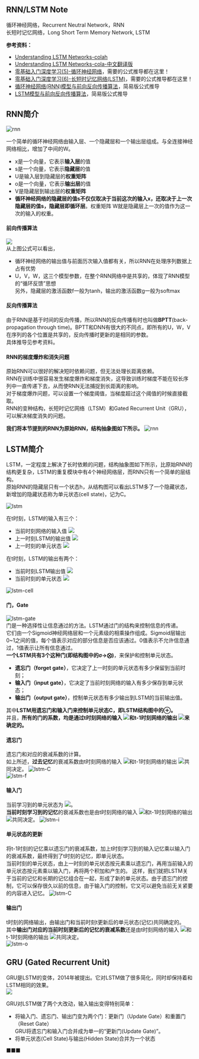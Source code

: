 ## RNN/LSTM Note
循环神经网络，Recurrent Neutral Network，RNN  
长短时记忆网络，Long Short Term Memory Network, LSTM  

**参考资料：**
- [Understanding LSTM Networks-colah](http://colah.github.io/posts/2015-08-Understanding-LSTMs/)
- [Understanding LSTM Networks-cola-中文翻译版](https://mp.weixin.qq.com/s?__biz=MzI0ODcxODk5OA==&mid=2247485477&idx=1&sn=0d6bd491b593b497eb1f9d92f9afb10d&chksm=e99d3bdcdeeab2ca436750184f999a58b849be41a3a4ec1bd039b531accae124a2297e57ac0e&scene=21#wechat_redirect)
- [零基础入门深度学习(5)-循环神经网络](https://zybuluo.com/hanbingtao/note/541458)，需要的公式推导都在这里！
- [零基础入门深度学习(6)-长短时记忆网络(LSTM)](https://zybuluo.com/hanbingtao/note/581764)，需要的公式推导都在这里！
- [循环神经网络(RNN)模型与前向反向传播算法](https://www.cnblogs.com/pinard/p/6509630.html)，简易版公式推导
- [LSTM模型与前向反向传播算法](https://www.cnblogs.com/pinard/p/6519110.html)，简易版公式推导


## RNN简介
![rnn](./graph/rnn.jpg)  

一个简单的循环神经网络由输入层、一个隐藏层和一个输出层组成。与全连接神经网络相比，增加了中间的W。
- x是一个向量，它表示**输入层**的值
- s是一个向量，它表示**隐藏层**的值
- U是输入层到隐藏层的**权重矩阵**
- o是一个向量，它表示**输出层**的值
- V是隐藏层到输出层的**权重矩阵**
- **循环神经网络的隐藏层的值s不仅仅取决于当前这次的输入x，还取决于上一次隐藏层的值s，隐藏层即循环层**。权重矩阵 W就是隐藏层上一次的值作为这一次的输入的权重。  

#### 前向传播算法
![](./graph/rnn_math_1.png)  
从上图公式可以看出，
- 循环神经网络的输出值与前面历次输入值都有关，所以RNN在处理序列数据上占有优势
- U，V，W，这三个模型参数，在整个RNN网络中是共享的，体现了RNN模型的“循环反馈”思想  
另外，隐藏层的激活函数f一般为tanh，输出的激活函数g一般为softmax

#### 反向传播算法
由于RNN是基于时间的反向传播，所以RNN的反向传播有时也叫做**BPTT**(back-propagation through time)。BPTT和DNN有很大的不同点，即所有的U，W，V在序列的各个位置是共享的，反向传播时更新的是相同的参数。  
具体推导见参考资料。

#### RNN的梯度爆炸和消失问题
原始RNN可以很好的解决短时依赖问题，但无法处理长距离依赖。  
RNN在训练中很容易发生梯度爆炸和梯度消失，这导致训练时梯度不能在较长序列中一直传递下去，从而使RNN无法捕捉到长距离的影响。  
对于梯度爆炸问题，可以设置一个梯度阈值，当梯度超过这个阈值的时候直接截取。  
RNN的变种结构，长短时记忆网络（LTSM）和Gated Recurrent Unit（GRU），可以解决梯度消失的问题。  

**我们将本节提到的RNN为原始RNN，结构抽象图如下所示。**
![rnn](./graph/LSTM3-SimpleRNN.png)


## LSTM简介
LSTM，一定程度上解决了长时依赖的问题，结构抽象图如下所示，比原始RNN的结构更复杂，LSTM的重复模块中有4个神经网络层，而RNN只有一个简单的层结构。  
原始RNN的隐藏层只有一个状态h，从结构图可以看出LSTM多了一个隐藏状态，新增加的隐藏状态称为单元状态(cell state)，记为C。  

![lstm](./graph/LSTM3-chain.png)  

在t时刻，LSTM的输入有三个：
- 当前时刻网络的输入值 ![](./graph/xt.gif)
- 上一时刻LSTM的输出值 ![](./graph/ht_1.gif)
- 上一时刻的单元状态 ![](./graph/Ct_1.gif)

在t时刻，LSTM的输出有两个：
- 当前时刻LSTM输出值 ![](./graph/ht.gif)
- 当前时刻的单元状态 ![](./graph/Ct.gif)

![lstm-cell](./graph/LSTM3-Cell.png)   
#### 门，Gate
![lstm-gate](./graph/LSTM3-gate.png)  
门是一种选择性让信息通过的方法。LSTM通过门的结构来控制信息的传递。  
它们由一个Sigmoid神经网络层和一个元素级的相乘操作组成。Sigmoid层输出0~1之间的值，每个值表示对应的部分信息是否应该通过。0值表示不允许信息通过，1值表示让所有信息通过。  
**一个LSTM共有3个这种门(即结构图中的σ→⨂)**，来保护和控制单元状态。
- **遗忘门（forget gate）**，它决定了上一时刻的单元状态有多少保留到当前时刻；
- **输入门（input gate）**，它决定了当前时刻网络的输入有多少保存到单元状态；
- **输出门（output gate）**，控制单元状态有多少输出到LSTM的当前输出值。

其中**LSTM用遗忘门和输入门来控制单元状态C，即LSTM结构图中的⊕。**  
并且，**所有的门的系数，均是通过t时刻网络的输入 ![](./graph/xt.gif)和t-1时刻网络的输出 ![](./graph/ht_1.gif)来确定的。**

#### 遗忘门
遗忘门和对应的衰减系数的计算。  
如上所述，**过去记忆**的衰减系数由t时刻网络的输入 ![](./graph/xt.gif)和t-1时刻网络的输出 ![](./graph/ht_1.gif)共同决定。
![lstm-C](./graph/LSTM3-C-line.png)  
![lstm-f](./graph/LSTM3-focus-f.png)  

#### 输入门
当前学习到的单元状态为 ![](./graph/Cbar_t.gif)。  
**当前时刻学习到的记忆**的衰减系数也是由t时刻网络的输入 ![](./graph/xt.gif)和t-1时刻网络的输出 ![](./graph/ht_1.gif)共同决定。
![lstm-i](./graph/LSTM3-focus-i.png)  

#### 单元状态的更新
将t-1时刻的记忆乘以遗忘门的衰减系数，加上t时刻学习到的输入记忆乘以输入门的衰减系数，最终得到了t时刻的记忆，即单元状态。  
当前时刻的单元状态，由上一时刻的单元状态按元素乘以遗忘门，再用当前输入的单元状态按元素乘以输入门，再将两个积加和产生的。
这样，我们就把LSTM关于当前的记忆和长期的记忆组合在一起，形成了新的单元状态。由于遗忘门的控制，它可以保存很久以前的信息，由于输入门的控制，它又可以避免当前无关紧要的内容进入记忆。
![lstm-C](./graph/LSTM3-focus-C.png)

#### 输出门
t时刻的网络输出，由输出门和当前时刻t更新后的单元状态(记忆)共同确定的。  
其中**输出门对应的当前时刻更新后的记忆的衰减系数**还是由t时刻网络的输入 ![](./graph/xt.gif)和t-1时刻网络的输出 ![](./graph/ht_1.gif)共同决定。  
![lstm-o](./graph/LSTM3-focus-o.png)

## GRU (Gated Recurrent Unit)
GRU是LSTM的变体，2014年被提出。它对LSTM做了很多简化，同时却保持着和LSTM相同的效果。  
![](./graph/LSTM3-var-GRU.png)

GRU对LSTM做了两个大改动，输入输出变得特别简单：
- 将输入门、遗忘门、输出门变为两个门：更新门（Update Gate）和重置门（Reset Gate）  
GRU将遗忘门和输入门合并成为单一的“更新门(Update Gate)”。
- 将单元状态(Cell State)与输出(Hidden State)合并为一个状态  


■■■

